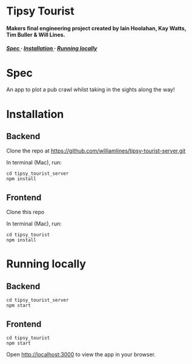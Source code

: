 # Tipsy Tourist
<div>
<h4>
Makers final engineering project created by Iain Hoolahan, Kay Watts, Tim Buller & Will Lines.</h4>
<h5>
<a href='https://github.com/HOOLAHAN/tipsy-tourist/blob/main/README.md#Spec'> Spec </a> <span> · </span>
<a href='https://github.com/HOOLAHAN/tipsy-tourist/blob/main/README.md#Installation'> Installation </a><span> · </span>
<a href='https://github.com/HOOLAHAN/tipsy-tourist/blob/main/README.md#Running-locally'> Running locally</a>
<h5>
</div>

# Spec

An app to plot a pub crawl whilst taking in the sights along the way!

# Installation

## Backend

Clone the repo at https://github.com/williamlines/tipsy-tourist-server.git

In terminal (Mac), run:

```
cd tipsy_tourist_server
npm install
```

## Frontend

Clone this repo

In terminal (Mac), run:

```
cd tipsy_tourist
npm install
```

# Running locally

## Backend

```
cd tipsy_tourist_server
npm start
```

## Frontend

```
cd tipsy_tourist
npm start
```

Open [http://localhost:3000](http://localhost:3000) to view the app in your browser.
